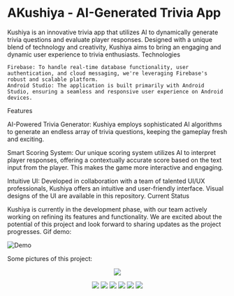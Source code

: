 # AKushiya - AI-Generated Trivia App

Kushiya is an innovative trivia app that utilizes AI to dynamically generate trivia questions and evaluate player responses. Designed with a unique blend of technology and creativity, Kushiya aims to bring an engaging and dynamic user experience to trivia enthusiasts.
Technologies

    Firebase: To handle real-time database functionality, user authentication, and cloud messaging, we're leveraging Firebase's robust and scalable platform.
    Android Studio: The application is built primarily with Android Studio, ensuring a seamless and responsive user experience on Android devices.

Features

AI-Powered Trivia Generator: Kushiya employs sophisticated AI algorithms to generate an endless array of trivia questions, keeping the gameplay fresh and exciting.

Smart Scoring System: Our unique scoring system utilizes AI to interpret player responses, offering a contextually accurate score based on the text input from the player. This makes the game more interactive and engaging.

Intuitive UI: Developed in collaboration with a team of talented UI/UX professionals, Kushiya offers an intuitive and user-friendly interface. Visual designs of the UI are available in this repository.
Current Status

Kushiya is currently in the development phase, with our team actively working on refining its features and functionality. We are excited about the potential of this project and look forward to sharing updates as the project progresses.
Gif demo:

![Demo](Preview/demo2.gif)

Some pictures of this project:

<p align="center">
  <img 
    src=Preview/Logo.png
  >
</p>
<p align="center">
  <img 
    src=Preview/FirstTimeLogReg.png
  >
  <img 
    src=Preview/Main.png
  >
  <img 
    src=Preview/Android-37.png
  >
  <img 
    src=Preview/Android-45.png
  >
  <img 
    src=Preview/Android-42.png
  >
  <img 
    src=Preview/Android-56.png
  >
</p>





